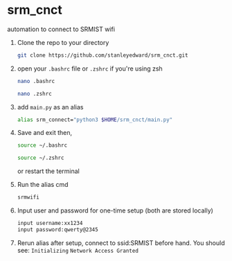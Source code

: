 # srm_cnct
automation to connect to SRMIST wifi
1. Clone the repo to your directory
    ```sh
    git clone https://github.com/stanleyedward/srm_cnct.git
    ```
2. open your `.bashrc` file or `.zshrc` if you're using zsh
   ```sh
   nano .bashrc
   ```
   ```sh
   nano .zshrc
   ```
3. add `main.py` as an alias
   ```sh
   alias srm_connect="python3 $HOME/srm_cnct/main.py"
   ```
3. Save and exit then,
   ```sh
   source ~/.bashrc 
   ```

   ```sh
   source ~/.zshrc  
   ```
   or restart the terminal

4. Run the alias cmd
    ```sh
    srmwifi
    ```
5. Input user and password for one-time setup (both are stored locally)
   ```sh
   input username:xx1234
   input password:qwerty@2345
   ```
6. Rerun alias after setup, connect to ssid:SRMIST before hand. You should see:
   ```Initializing```
   ```Network Access Granted```
  
